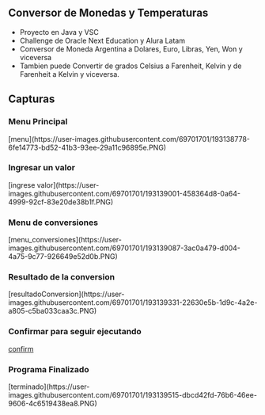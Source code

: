 
## Conversor de Monedas y Temperaturas
<ul>
    <li>Proyecto en Java y VSC</li>
    <li>Challenge de Oracle Next Education y Alura Latam</li>
    <li>Conversor de Moneda Argentina a Dolares, Euro, Libras, Yen, Won y viceversa</li>
    <li>Tambien puede Convertir de grados Celsius a Farenheit, Kelvin y de Farenheit a Kelvin y viceversa.</li>
</ul>

## Capturas 
<h3>Menu Principal</h3>
[menu](https://user-images.githubusercontent.com/69701701/193138778-6fe14773-bd52-41b3-93ee-29a11c96895e.PNG)
<h3>Ingresar un valor</h3>
[ingrese valor](https://user-images.githubusercontent.com/69701701/193139001-458364d8-0a64-4999-92cf-83e20de38b1f.PNG)
<h3>Menu de conversiones</h3>
[menu_conversiones](https://user-images.githubusercontent.com/69701701/193139087-3ac0a479-d004-4a75-9c77-926649e52d0b.PNG)
<h3>Resultado de la conversion</h3>
[resultadoConversion](https://user-images.githubusercontent.com/69701701/193139331-22630e5b-1d9c-4a2e-a805-c5ba033caa3c.PNG)
<h3>Confirmar para seguir ejecutando</h3>

[confirm](https://user-images.githubusercontent.com/69701701/193139351-f7f43dd9-cbf3-4938-95a9-c5bad27dd919.PNG)
<h3>Programa Finalizado</h3>
[terminado](https://user-images.githubusercontent.com/69701701/193139515-dbcd42fd-76b6-46ee-9606-4c6519438ea8.PNG)
